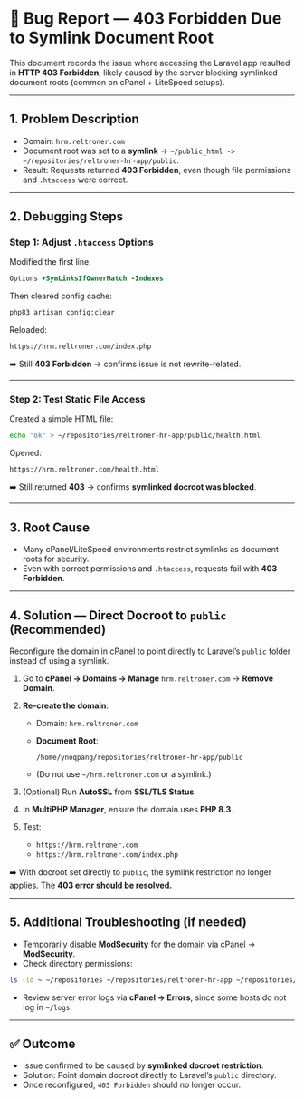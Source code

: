 # 🐛 Bug Report — 403 Forbidden Due to Symlink Document Root

This document records the issue where accessing the Laravel app resulted in **HTTP 403 Forbidden**, likely caused by the server blocking symlinked document roots (common on cPanel + LiteSpeed setups).

---

## 1. Problem Description

- Domain: `hrm.reltroner.com`
- Document root was set to a **symlink** → `~/public_html -> ~/repositories/reltroner-hr-app/public`.
- Result: Requests returned **403 Forbidden**, even though file permissions and `.htaccess` were correct.

---

## 2. Debugging Steps

### Step 1: Adjust `.htaccess` Options

Modified the first line:

```apache
Options +SymLinksIfOwnerMatch -Indexes
````

Then cleared config cache:

```bash
php83 artisan config:clear
```

Reloaded:

```
https://hrm.reltroner.com/index.php
```

➡️ Still **403 Forbidden** → confirms issue is not rewrite-related.

---

### Step 2: Test Static File Access

Created a simple HTML file:

```bash
echo "ok" > ~/repositories/reltroner-hr-app/public/health.html
```

Opened:

```
https://hrm.reltroner.com/health.html
```

➡️ Still returned **403** → confirms **symlinked docroot was blocked**.

---

## 3. Root Cause

* Many cPanel/LiteSpeed environments restrict symlinks as document roots for security.
* Even with correct permissions and `.htaccess`, requests fail with **403 Forbidden**.

---

## 4. Solution — Direct Docroot to `public` (Recommended)

Reconfigure the domain in cPanel to point directly to Laravel’s `public` folder instead of using a symlink.

1. Go to **cPanel → Domains → Manage** `hrm.reltroner.com` → **Remove Domain**.
2. **Re-create the domain**:

   * Domain: `hrm.reltroner.com`
   * **Document Root**:

     ```
     /home/ynoqpang/repositories/reltroner-hr-app/public
     ```
   * (Do not use `~/hrm.reltroner.com` or a symlink.)
3. (Optional) Run **AutoSSL** from **SSL/TLS Status**.
4. In **MultiPHP Manager**, ensure the domain uses **PHP 8.3**.
5. Test:

   * `https://hrm.reltroner.com`
   * `https://hrm.reltroner.com/index.php`

➡️ With docroot set directly to `public`, the symlink restriction no longer applies.
The **403 error should be resolved.**

---

## 5. Additional Troubleshooting (if needed)

* Temporarily disable **ModSecurity** for the domain via cPanel → **ModSecurity**.
* Check directory permissions:

```bash
ls -ld ~ ~/repositories ~/repositories/reltroner-hr-app ~/repositories/reltroner-hr-app/public
```

* Review server error logs via **cPanel → Errors**, since some hosts do not log in `~/logs`.

---

## ✅ Outcome

* Issue confirmed to be caused by **symlinked docroot restriction**.
* Solution: Point domain docroot directly to Laravel’s `public` directory.
* Once reconfigured, `403 Forbidden` should no longer occur.
